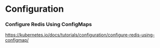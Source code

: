 # Configuration

### Configure Redis Using ConfigMaps

https://kubernetes.io/docs/tutorials/configuration/configure-redis-using-configmap/
